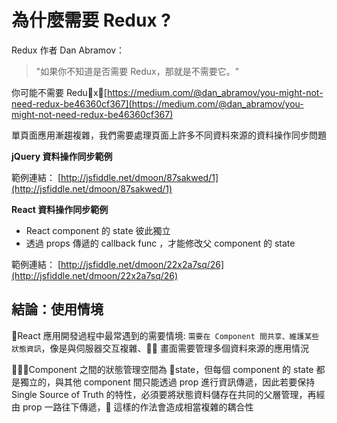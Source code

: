 # 為什麼需要 Redux ?

Redux 作者 Dan Abramov：

> "如果你不知道是否需要 Redux，那就是不需要它。"

你可能不需要 Redux：[https://medium.com/@dan_abramov/you-might-not-need-redux-be46360cf367](https://medium.com/@dan_abramov/you-might-not-need-redux-be46360cf367)

單頁面應用漸趨複雜，我們需要處理頁面上許多不同資料來源的資料操作同步問題

**jQuery 資料操作同步範例**

範例連結： [http://jsfiddle.net/dmoon/87sakwed/1](http://jsfiddle.net/dmoon/87sakwed/1)

**React 資料操作同步範例**

- React component 的 state 彼此獨立
- 透過 props 傳遞的 callback func ，才能修改父 component 的 state

範例連結： [http://jsfiddle.net/dmoon/22x2a7sq/26](http://jsfiddle.net/dmoon/22x2a7sq/26)

## 結論：使用情境

React 應用開發過程中最常遇到的需要情境:
`需要在 Component 間共享、維護某些狀態資訊`，像是與伺服器交互複雜、 畫面需要管理多個資料來源的應用情況

Component 之間的狀態管理空間為 state，但每個 component 的 state 都是獨立的，與其他 component 間只能透過 prop 進行資訊傳遞，因此若要保持 Single Source of Truth 的特性，必須要將狀態資料儲存在共同的父層管理，再經由 prop 一路往下傳遞， 這樣的作法會造成相當複雜的耦合性
